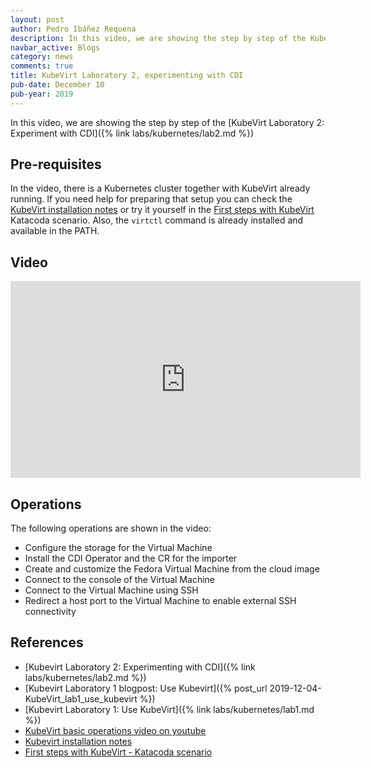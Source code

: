 ```yaml
---
layout: post
author: Pedro Ibáñez Requena
description: In this video, we are showing the step by step of the KubeVirt Laboratory 2 Experimenting with CDI
navbar_active: Blogs
category: news
comments: true
title: KubeVirt Laboratory 2, experimenting with CDI
pub-date: December 10
pub-year: 2019
---
```


In this video, we are showing the step by step of the [KubeVirt Laboratory 2: Experiment with CDI]({% link labs/kubernetes/lab2.md %})

## Pre-requisites

In the video, there is a Kubernetes cluster together with KubeVirt already running. If you need help for preparing that setup you can check the [KubeVirt installation notes](https://kubevirt.io/user-guide/docs/latest/administration/intro.html) or try it yourself in the [First steps with KubeVirt](https://www.katacoda.com/kubevirt/scenarios/kubevirt-101) Katacoda scenario.
Also, the `virtctl` command is already installed and available in the PATH.

## Video

<iframe width="560" height="315" style="height: 315px" src="https://www.youtube.com/embed/ZHqcHbCxzYM" frameborder="0" allow="accelerometer; autoplay; encrypted-media; gyroscope; picture-in-picture" allowfullscreen></iframe>

## Operations

The following operations are shown in the video:
- Configure the storage for the Virtual Machine
- Install the CDI Operator and the CR for the importer
- Create and customize the Fedora Virtual Machine from the cloud image
- Connect to the console of the Virtual Machine
- Connect to the Virtual Machine using SSH
- Redirect a host port to the Virtual Machine to enable external SSH connectivity

## References
- [Kubevirt Laboratory 2: Experimenting with CDI]({% link labs/kubernetes/lab2.md %})
- [Kubevirt Laboratory 1 blogpost: Use Kubevirt]({% post_url 2019-12-04-KubeVirt_lab1_use_kubevirt %})
- [Kubevirt Laboratory 1: Use KubeVirt]({% link labs/kubernetes/lab1.md %})
- [KubeVirt basic operations video on youtube](https://www.youtube.com/watch?v=KC03G60shIc)
- [Kubevirt installation notes](https://kubevirt.io/user-guide/docs/latest/administration/intro.html) 
- [First steps with KubeVirt - Katacoda scenario](https://www.katacoda.com/kubevirt/scenarios/kubevirt-101)
